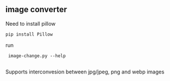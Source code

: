 ## image converter

Need to install pillow
```
pip install Pillow
```

run
```
 image-change.py --help
 
```

Supports interconvesion between jpg/jpeg, png  and webp images
